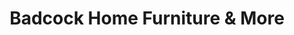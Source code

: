 ---
title: "Badcock Home Furniture & More"
url: /adel/badcock-home-furniture-and-more/
shop: furniture
---
